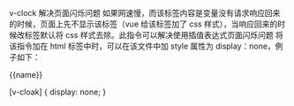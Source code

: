 v-clock 解决页面闪烁问题
如果网速慢，而该标签内容是变量没有请求响应回来的时候，页面上先不显示该标签（vue 给该标签加了 css 样式），当响应回来的时候改标签默认将 css 样式去除。此指令可以解决使用插值表达式页面闪烁问题
将该指令加在 html 标签中时，可以在该文件中加 style 属性为 display：none，例子如下：

<div class="#app" v-cloak>
    <p>{{name}}</p>
</div>

[v-cloak] {
display: none;
}
